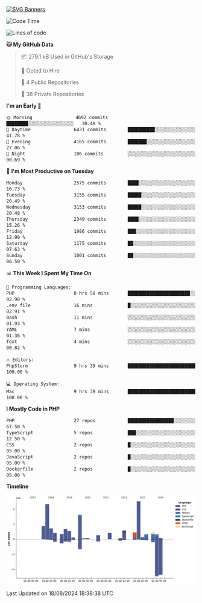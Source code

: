 [![SVG Banners](https://svg-banners.vercel.app/api?type=glitch&text1=Gere_Lajos%F0%9F%92%BB&width=800&height=400)](https://github.com/Akshay090/svg-banners)

<!--START_SECTION:waka-->
![Code Time](http://img.shields.io/badge/Code%20Time-1%2C829%20hrs%2042%20mins-blue)

![Lines of code](https://img.shields.io/badge/From%20Hello%20World%20I%27ve%20Written-13.2%20million%20lines%20of%20code-blue)

**🐱 My GitHub Data** 

> 📦 279.1 kB Used in GitHub's Storage 
 > 
> 💼 Opted to Hire
 > 
> 📜 4 Public Repositories 
 > 
> 🔑 38 Private Repositories 
 > 
**I'm an Early 🐤** 

```text
🌞 Morning                4692 commits        ████████░░░░░░░░░░░░░░░░░   30.48 % 
🌆 Daytime                6431 commits        ██████████░░░░░░░░░░░░░░░   41.78 % 
🌃 Evening                4165 commits        ███████░░░░░░░░░░░░░░░░░░   27.06 % 
🌙 Night                  106 commits         ░░░░░░░░░░░░░░░░░░░░░░░░░   00.69 % 
```
📅 **I'm Most Productive on Tuesday** 

```text
Monday                   2575 commits        ████░░░░░░░░░░░░░░░░░░░░░   16.73 % 
Tuesday                  3155 commits        █████░░░░░░░░░░░░░░░░░░░░   20.49 % 
Wednesday                3153 commits        █████░░░░░░░░░░░░░░░░░░░░   20.48 % 
Thursday                 2349 commits        ████░░░░░░░░░░░░░░░░░░░░░   15.26 % 
Friday                   1986 commits        ███░░░░░░░░░░░░░░░░░░░░░░   12.90 % 
Saturday                 1175 commits        ██░░░░░░░░░░░░░░░░░░░░░░░   07.63 % 
Sunday                   1001 commits        ██░░░░░░░░░░░░░░░░░░░░░░░   06.50 % 
```


📊 **This Week I Spent My Time On** 

```text
💬 Programming Languages: 
PHP                      8 hrs 58 mins       ███████████████████████░░   92.98 % 
.env file                16 mins             █░░░░░░░░░░░░░░░░░░░░░░░░   02.91 % 
Bash                     11 mins             ░░░░░░░░░░░░░░░░░░░░░░░░░   01.93 % 
YAML                     7 mins              ░░░░░░░░░░░░░░░░░░░░░░░░░   01.36 % 
Text                     4 mins              ░░░░░░░░░░░░░░░░░░░░░░░░░   00.82 % 

🔥 Editors: 
PhpStorm                 9 hrs 39 mins       █████████████████████████   100.00 % 

💻 Operating System: 
Mac                      9 hrs 39 mins       █████████████████████████   100.00 % 
```

**I Mostly Code in PHP** 

```text
PHP                      27 repos            █████████████████░░░░░░░░   67.50 % 
TypeScript               5 repos             ███░░░░░░░░░░░░░░░░░░░░░░   12.50 % 
CSS                      2 repos             █░░░░░░░░░░░░░░░░░░░░░░░░   05.00 % 
JavaScript               2 repos             █░░░░░░░░░░░░░░░░░░░░░░░░   05.00 % 
Dockerfile               2 repos             █░░░░░░░░░░░░░░░░░░░░░░░░   05.00 % 
```



**Timeline**

![Lines of Code chart](https://raw.githubusercontent.com/gere-lajos/gere-lajos/main/assets/bar_graph.png)


 Last Updated on 18/08/2024 18:38:38 UTC
<!--END_SECTION:waka-->
